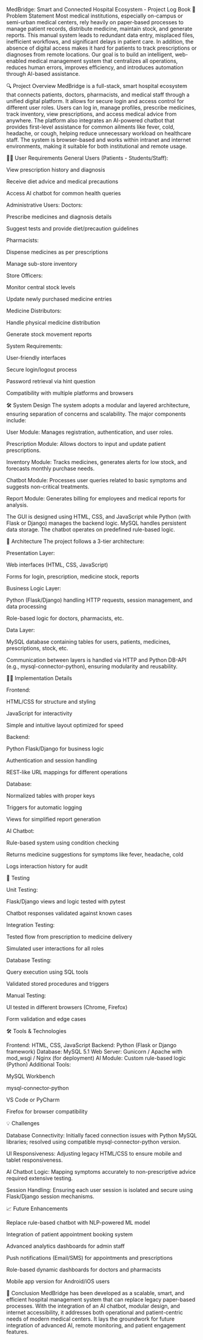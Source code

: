 MedBridge: Smart and Connected Hospital Ecosystem - Project Log Book
🧰 Problem Statement
Most medical institutions, especially on-campus or semi-urban medical centers, rely heavily on paper-based processes to manage patient records, distribute medicine, maintain stock, and generate reports. This manual system leads to redundant data entry, misplaced files, inefficient workflows, and significant delays in patient care. In addition, the absence of digital access makes it hard for patients to track prescriptions or diagnoses from remote locations. Our goal is to build an intelligent, web-enabled medical management system that centralizes all operations, reduces human errors, improves efficiency, and introduces automation through AI-based assistance.

🔍 Project Overview
MedBridge is a full-stack, smart hospital ecosystem that connects patients, doctors, pharmacists, and medical staff through a unified digital platform. It allows for secure login and access control for different user roles. Users can log in, manage profiles, prescribe medicines, track inventory, view prescriptions, and access medical advice from anywhere. The platform also integrates an AI-powered chatbot that provides first-level assistance for common ailments like fever, cold, headache, or cough, helping reduce unnecessary workload on healthcare staff. The system is browser-based and works within intranet and internet environments, making it suitable for both institutional and remote usage.

👨‍⚕️ User Requirements
General Users (Patients - Students/Staff):

View prescription history and diagnosis

Receive diet advice and medical precautions

Access AI chatbot for common health queries

Administrative Users:
Doctors:

Prescribe medicines and diagnosis details

Suggest tests and provide diet/precaution guidelines

Pharmacists:

Dispense medicines as per prescriptions

Manage sub-store inventory

Store Officers:

Monitor central stock levels

Update newly purchased medicine entries

Medicine Distributors:

Handle physical medicine distribution

Generate stock movement reports

System Requirements:

User-friendly interfaces

Secure login/logout process

Password retrieval via hint question

Compatibility with multiple platforms and browsers

🛠️ System Design
The system adopts a modular and layered architecture, ensuring separation of concerns and scalability. The major components include:

User Module: Manages registration, authentication, and user roles.

Prescription Module: Allows doctors to input and update patient prescriptions.

Inventory Module: Tracks medicines, generates alerts for low stock, and forecasts monthly purchase needs.

Chatbot Module: Processes user queries related to basic symptoms and suggests non-critical treatments.

Report Module: Generates billing for employees and medical reports for analysis.

The GUI is designed using HTML, CSS, and JavaScript while Python (with Flask or Django) manages the backend logic. MySQL handles persistent data storage. The chatbot operates on predefined rule-based logic.

🧱 Architecture
The project follows a 3-tier architecture:

Presentation Layer:

Web interfaces (HTML, CSS, JavaScript)

Forms for login, prescription, medicine stock, reports

Business Logic Layer:

Python (Flask/Django) handling HTTP requests, session management, and data processing

Role-based logic for doctors, pharmacists, etc.

Data Layer:

MySQL database containing tables for users, patients, medicines, prescriptions, stock, etc.

Communication between layers is handled via HTTP and Python DB-API (e.g., mysql-connector-python), ensuring modularity and reusability.

🧑‍💻 Implementation Details

Frontend:

HTML/CSS for structure and styling

JavaScript for interactivity

Simple and intuitive layout optimized for speed

Backend:

Python Flask/Django for business logic

Authentication and session handling

REST-like URL mappings for different operations

Database:

Normalized tables with proper keys

Triggers for automatic logging

Views for simplified report generation

AI Chatbot:

Rule-based system using condition checking

Returns medicine suggestions for symptoms like fever, headache, cold

Logs interaction history for audit

🧪 Testing

Unit Testing:

Flask/Django views and logic tested with pytest

Chatbot responses validated against known cases

Integration Testing:

Tested flow from prescription to medicine delivery

Simulated user interactions for all roles

Database Testing:

Query execution using SQL tools

Validated stored procedures and triggers

Manual Testing:

UI tested in different browsers (Chrome, Firefox)

Form validation and edge cases

🛠️ Tools & Technologies

Frontend: HTML, CSS, JavaScript
Backend: Python (Flask or Django framework)
Database: MySQL 5.1
Web Server: Gunicorn / Apache with mod_wsgi / Nginx (for deployment)
AI Module: Custom rule-based logic (Python)
Additional Tools:

MySQL Workbench

mysql-connector-python

VS Code or PyCharm

Firefox for browser compatibility

💡 Challenges

Database Connectivity: Initially faced connection issues with Python MySQL libraries; resolved using compatible mysql-connector-python version.

UI Responsiveness: Adjusting legacy HTML/CSS to ensure mobile and tablet responsiveness.

AI Chatbot Logic: Mapping symptoms accurately to non-prescriptive advice required extensive testing.

Session Handling: Ensuring each user session is isolated and secure using Flask/Django session mechanisms.

📈 Future Enhancements

Replace rule-based chatbot with NLP-powered ML model

Integration of patient appointment booking system

Advanced analytics dashboards for admin staff

Push notifications (Email/SMS) for appointments and prescriptions

Role-based dynamic dashboards for doctors and pharmacists

Mobile app version for Android/iOS users

📅 Conclusion
MedBridge has been developed as a scalable, smart, and efficient hospital management system that can replace legacy paper-based processes. With the integration of an AI chatbot, modular design, and internet accessibility, it addresses both operational and patient-centric needs of modern medical centers. It lays the groundwork for future integration of advanced AI, remote monitoring, and patient engagement features.
